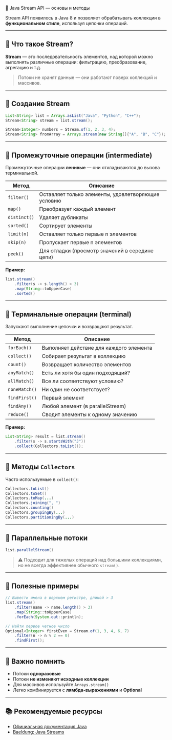  📘 Java Stream API — основы и методы

Stream API появилось в Java 8 и позволяет обрабатывать коллекции в **функциональном стиле**, используя цепочки операций.

---

## 🔹 Что такое Stream?

**Stream** — это последовательность элементов, над которой можно выполнять различные операции: фильтрацию, преобразование, агрегацию и т.д.

> Потоки не хранят данные — они работают поверх коллекций и массивов.

---

## 🔹 Создание Stream

```java
List<String> list = Arrays.asList("Java", "Python", "C++");
Stream<String> stream = list.stream();

Stream<Integer> numbers = Stream.of(1, 2, 3, 4);
Stream<String> fromArray = Arrays.stream(new String[]{"A", "B", "C"});
```

---

## 🔹 Промежуточные операции (intermediate)

Промежуточные операции **ленивые** — они откладываются до вызова терминальной.

| Метод        | Описание                                           |
| ------------ | -------------------------------------------------- |
| `filter()`   | Оставляет только элементы, удовлетворяющие условию |
| `map()`      | Преобразует каждый элемент                         |
| `distinct()` | Удаляет дубликаты                                  |
| `sorted()`   | Сортирует элементы                                 |
| `limit(n)`   | Оставляет только первые n элементов                |
| `skip(n)`    | Пропускает первые n элементов                      |
| `peek()`     | Для отладки (просмотр значений в середине цепи)    |

**Пример:**
```java
list.stream()
    .filter(s -> s.length() > 3)
    .map(String::toUpperCase)
    .sorted()
```

---

## 🔹 Терминальные операции (terminal)

Запускают выполнение цепочки и возвращают результат.

| Метод           | Описание                          |
|------------------|------------------------------------|
| `forEach()`       | Выполняет действие для каждого элемента |
| `collect()`       | Собирает результат в коллекцию     |
| `count()`         | Возвращает количество элементов    |
| `anyMatch()`      | Есть ли хотя бы один подходящий?   |
| `allMatch()`      | Все ли соответствуют условию?      |
| `noneMatch()`     | Ни один не соответствует?          |
| `findFirst()`     | Первый элемент                     |
| `findAny()`       | Любой элемент (в parallelStream)   |
| `reduce()`        | Сводит элементы к одному значению  |

**Пример:**
```java
List<String> result = list.stream()
    .filter(s -> s.startsWith("J"))
    .collect(Collectors.toList());
```

---

## 🔹 Методы `Collectors`

Часто используемые в `collect()`:

```java
Collectors.toList()
Collectors.toSet()
Collectors.toMap(...)
Collectors.joining(", ")
Collectors.counting()
Collectors.groupingBy(...)
Collectors.partitioningBy(...)
```

---

## 🔹 Параллельные потоки

```java
list.parallelStream()
```

> ⚠ Подходит для тяжелых операций над большими коллекциями, но не всегда эффективнее обычного `stream()`.

---

## 🔹 Полезные примеры

```java
// Вывести имена в верхнем регистре, длиной > 3
list.stream()
    .filter(name -> name.length() > 3)
    .map(String::toUpperCase)
    .forEach(System.out::println);

// Найти первое четное число
Optional<Integer> firstEven = Stream.of(1, 3, 4, 6, 7)
    .filter(n -> n % 2 == 0)
    .findFirst();
```

---

## 🔹 Важно помнить

- Потоки **одноразовые**
- Потоки **не изменяют исходные коллекции**
- Для массивов используйте `Arrays.stream()`
- Легко комбинируется с **лямбда-выражениями** и **Optional**

---

## 📚 Рекомендуемые ресурсы

- [Официальная документация Java](https://docs.oracle.com/javase/8/docs/api/java/util/stream/Stream.html)
- [Baeldung: Java Streams](https://www.baeldung.com/java-8-streams)
